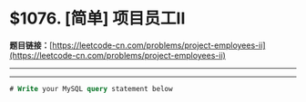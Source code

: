 # $1076. [简单] 项目员工II

**题目链接：**[https://leetcode-cn.com/problems/project-employees-ii](https://leetcode-cn.com/problems/project-employees-ii)

---

<Cards card="leetcode_1076_project-employees-ii"></Cards>

---

```sql
# Write your MySQL query statement below
```